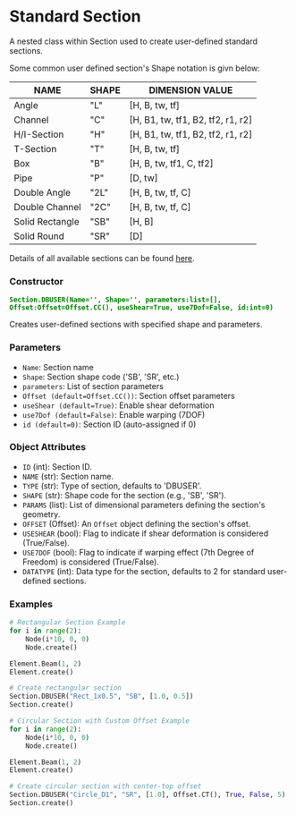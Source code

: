 # Standard Section

A nested class within Section used to create user-defined standard sections.

Some common user defined section's Shape notation is givn below:


| NAME	 |	SHAPE	|	DIMENSION VALUE                      |
|--------|-------|-------|
| Angle	|	"L"	|	[H, B, tw, tf]                               |
| Channel	|	"C"	|	[H, B1, tw, tf1, B2, tf2, r1, r2]        |
| H/I-Section	|	"H"	|	[H, B1, tw, tf1, B2, tf2, r1, r2]    |
| T-Section	|	"T"	|	[H, B, tw, tf]                           |
| Box	|	"B"	|	[H, B, tw, tf1, C, tf2]                      |
| Pipe	|	"P"	|	[D, tw]                                      |
| Double Angle	|	"2L"	|	[H, B, tw, tf, C]                |
| Double Channel	|	"2C"	|	[H, B, tw, tf, C]            |
| Solid Rectangle	|	"SB"	|	[H, B]                       |
| Solid Round	|	"SR"	|	[D]                              |




Details of all available sections can be found [here](https://support.midasuser.com/hc/en-us/articles/35809067039513-Section-Properties-DB-User).





### Constructor
**<font color="green">`Section.DBUSER(Name='', Shape='', parameters:list=[], Offset:Offset=Offset.CC(), useShear=True, use7Dof=False, id:int=0)`</font>**

Creates user-defined sections with specified shape and parameters.

### Parameters
* `Name`: Section name
* `Shape`: Section shape code ('SB', 'SR', etc.)
* `parameters`: List of section parameters
* `Offset (default=Offset.CC())`: Section offset parameters
* `useShear (default=True)`: Enable shear deformation
* `use7Dof (default=False)`: Enable warping (7DOF)
* `id (default=0)`: Section ID (auto-assigned if 0)

### Object Attributes
* `ID` (int): Section ID.
* `NAME` (str): Section name.
* `TYPE` (str): Type of section, defaults to 'DBUSER'.
* `SHAPE` (str): Shape code for the section (e.g., 'SB', 'SR').
* `PARAMS` (list): List of dimensional parameters defining the section's geometry.
* `OFFSET` (Offset): An `Offset` object defining the section's offset.
* `USESHEAR` (bool): Flag to indicate if shear deformation is considered (True/False).
* `USE7DOF` (bool): Flag to indicate if warping effect (7th Degree of Freedom) is considered (True/False).
* `DATATYPE` (int): Data type for the section, defaults to 2 for standard user-defined sections.

### Examples
```py
# Rectangular Section Example
for i in range(2):
    Node(i*10, 0, 0)
    Node.create()

Element.Beam(1, 2)
Element.create()

# Create rectangular section
Section.DBUSER("Rect_1x0.5", "SB", [1.0, 0.5])
Section.create()
```

```py
# Circular Section with Custom Offset Example
for i in range(2):
    Node(i*10, 0, 0)
    Node.create()

Element.Beam(1, 2)
Element.create()

# Create circular section with center-top offset
Section.DBUSER("Circle_D1", "SR", [1.0], Offset.CT(), True, False, 5)
Section.create()
```
